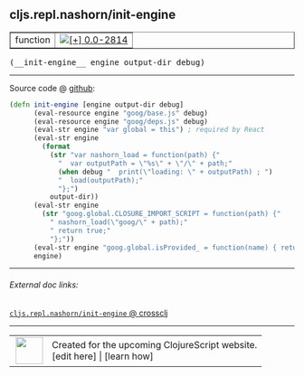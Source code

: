 ## cljs.repl.nashorn/init-engine



 <table border="1">
<tr>
<td>function</td>
<td><a href="https://github.com/cljsinfo/cljs-api-docs/tree/0.0-2814"><img valign="middle" alt="[+] 0.0-2814" title="Added in 0.0-2814" src="https://img.shields.io/badge/+-0.0--2814-lightgrey.svg"></a> </td>
</tr>
</table>


 <samp>
(__init-engine__ engine output-dir debug)<br>
</samp>

---







Source code @ [github](https://github.com/clojure/clojurescript/blob/r3308/src/main/clojure/cljs/repl/nashorn.clj#L54-L72):

```clj
(defn init-engine [engine output-dir debug]
      (eval-resource engine "goog/base.js" debug)
      (eval-resource engine "goog/deps.js" debug)
      (eval-str engine "var global = this") ; required by React
      (eval-str engine
        (format
          (str "var nashorn_load = function(path) {"
            "  var outputPath = \"%s\" + \"/\" + path;"
            (when debug "  print(\"loading: \" + outputPath) ; ")
            "  load(outputPath);"
            "};")
          output-dir))
      (eval-str engine
        (str "goog.global.CLOSURE_IMPORT_SCRIPT = function(path) {"
          " nashorn_load(\"goog/\" + path);"
          " return true;"
          "};"))
      (eval-str engine "goog.global.isProvided_ = function(name) { return false; };")
      engine)
```

<!--
Repo - tag - source tree - lines:

 <pre>
clojurescript @ r3308
└── src
    └── main
        └── clojure
            └── cljs
                └── repl
                    └── <ins>[nashorn.clj:54-72](https://github.com/clojure/clojurescript/blob/r3308/src/main/clojure/cljs/repl/nashorn.clj#L54-L72)</ins>
</pre>

-->

---



###### External doc links:

[`cljs.repl.nashorn/init-engine` @ crossclj](http://crossclj.info/fun/cljs.repl.nashorn/init-engine.html)<br>

---

 <table>
<tr><td>
<img valign="middle" align="right" width="48px" src="http://i.imgur.com/Hi20huC.png">
</td><td>
Created for the upcoming ClojureScript website.<br>
[edit here] | [learn how]
</td></tr></table>

[edit here]:https://github.com/cljsinfo/cljs-api-docs/blob/master/cljsdoc/cljs.repl.nashorn_init-engine.cljsdoc
[learn how]:https://github.com/cljsinfo/cljs-api-docs/wiki/cljsdoc-files

<!--

This information was too distracting to show to readers, but I'll leave it
commented here since it is helpful to:

- pretty-print the data used to generate this document
- and show how to retrieve that data



The API data for this symbol:

```clj
{:ns "cljs.repl.nashorn",
 :name "init-engine",
 :type "function",
 :signature ["[engine output-dir debug]"],
 :source {:code "(defn init-engine [engine output-dir debug]\n      (eval-resource engine \"goog/base.js\" debug)\n      (eval-resource engine \"goog/deps.js\" debug)\n      (eval-str engine \"var global = this\") ; required by React\n      (eval-str engine\n        (format\n          (str \"var nashorn_load = function(path) {\"\n            \"  var outputPath = \\\"%s\\\" + \\\"/\\\" + path;\"\n            (when debug \"  print(\\\"loading: \\\" + outputPath) ; \")\n            \"  load(outputPath);\"\n            \"};\")\n          output-dir))\n      (eval-str engine\n        (str \"goog.global.CLOSURE_IMPORT_SCRIPT = function(path) {\"\n          \" nashorn_load(\\\"goog/\\\" + path);\"\n          \" return true;\"\n          \"};\"))\n      (eval-str engine \"goog.global.isProvided_ = function(name) { return false; };\")\n      engine)",
          :title "Source code",
          :repo "clojurescript",
          :tag "r3308",
          :filename "src/main/clojure/cljs/repl/nashorn.clj",
          :lines [54 72]},
 :full-name "cljs.repl.nashorn/init-engine",
 :full-name-encode "cljs.repl.nashorn_init-engine",
 :history [["+" "0.0-2814"]]}

```

Retrieve the API data for this symbol:

```clj
;; from Clojure REPL
(require '[clojure.edn :as edn])
(-> (slurp "https://raw.githubusercontent.com/cljsinfo/cljs-api-docs/catalog/cljs-api.edn")
    (edn/read-string)
    (get-in [:symbols "cljs.repl.nashorn/init-engine"]))
```

-->
